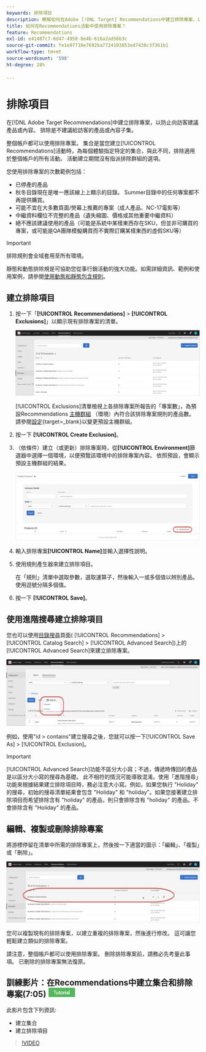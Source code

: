 ```yaml
---
keywords: 排除項目
description: 瞭解如何在Adobe [!DNL Target] Recommendations中建立排除專案，以防止向訪客建議產品或內容。
title: 如何在Recommendations活動中使用排除專案？
feature: Recommendations
exl-id: e41487c7-6d47-4958-8e4b-616a2ad56b3c
source-git-commit: fe1e97710e7692ba7724103853ed7438c3f361b1
workflow-type: tm+mt
source-wordcount: '598'
ht-degree: 28%

---
```


# 排除項目

在[!DNL Adobe Target Recommendations]中建立排除專案，以防止向訪客建議產品或內容。 排除是不建議給訪客的產品或內容子集。

整個帳戶都可以使用排除專案。 集合是當您建立[!UICONTROL Recommendations]活動時，為每個體驗指定特定的集合，與此不同，排除適用於整個帳戶的所有活動。 活動建立期間沒有指派排除群組的選項。

您使用排除專案的次數範例包括：

* 已停產的產品
* 秋冬目錄現在是唯一應該線上上顯示的目錄。 Summer目錄中的任何專案都不再提供購買。
* 可能不宜在大多數頁面/熒幕上推薦的專案（成人產品、NC-17電影等）
* 中繼資料欄位不完整的產品（遺失縮圖、價格或其他重要中繼資料）
* 絕不應該建議使用的產品（可能是系統中某樣東西存在SKU，但並非可購買的專案，或可能是QA團隊模擬購買而不實際訂購某樣東西的虛假SKU等）

>[!IMPORTANT]
>
>排除規則會全域套用至所有環境。
>
>靜態和動態排除規是可協助您從事行銷活動的強大功能。如需詳細資訊、範例和使用案例，請參閱[使用動態和靜態包含規則](/help/main/c-recommendations/c-algorithms/use-dynamic-and-static-inclusion-rules.md#concept_4CB5C0FA705D4E449BD0B37B3D987F9F)。

## 建立排除項目

1. 按一下「**[!UICONTROL Recommendations]** > **[!UICONTROL Exclusions]**」以顯示現有排除專案的清單。

   ![排除專案清單影像](assets/exclusions_list.png)

   [!UICONTROL Exclusions]清單檢視上各排除專案所報告的「專案數」，為預設Recommendations [主機群組](/help/main/administrating-target/hosts.md) （環境）內符合該排除專案規則的產品數。 請參閱[設定](https://experienceleague.adobe.com/docs/target-dev/developer/recommendations.html){target=_blank}以變更預設主機群組。

1. 按一下 **[!UICONTROL Create Exclusion]**。

1. （依條件）建立（或更新）排除專案時，從&#x200B;**[!UICONTROL Environment]**&#x200B;篩選器中選擇一個環境，以便預覽該環境中的排除專案內容。 依照預設，會顯示預設主機群組的結果。

   ![建立排除項目](/help/main/c-recommendations/c-products/assets/CreateExclusion.png)

1. 輸入排除專案&#x200B;**[!UICONTROL Name]**&#x200B;並輸入選擇性說明。

1. 使用規則產生器來建立排除項目。

   在「規則」清單中選取參數，選取運算子，然後輸入一或多個值以辨別產品。使用逗號分隔多個值。

1. 按一下 **[!UICONTROL Save]**。

## 使用進階搜尋建立排除項目

您也可以使用[目錄搜尋](/help/main/c-recommendations/c-products/catalog-search.md#save-as)頁面( [!UICONTROL Recommendations] > [!UICONTROL Catalog Search] > [!UICONTROL Advanced Search])上的[!UICONTROL Advanced Search]來建立排除專案。

![另存為對話方塊](/help/main/c-recommendations/c-products/assets/save-as.png)

例如，使用&quot;id > contains&quot;建立搜尋之後，您就可以按一下[!UICONTROL Save As] > [!UICONTROL Exclusion]。

>[!IMPORTANT]
>
>[!UICONTROL Advanced Search]功能不區分大小寫；不過，傳遞時傳回的產品是以區分大小寫的搜尋為基礎。 此不相符的情況可能導致混淆。使用「進階搜尋」功能來根據結果建立排除項目時，務必注意大小寫。例如，如果您執行 &quot;Holiday&quot; 的搜尋，初始的搜尋清單結果會包含 &quot;Holiday&quot; 和 &quot;holiday&quot;。如果您接著建立排除項目而希望排除含有 &quot;holiday&quot; 的產品，則只會排除含有 &quot;holiday&quot; 的產品。不會排除含有 &quot;Holiday&quot; 的產品。

## 編輯、複製或刪除排除專案

將游標停留在清單中所需的排除專案上，然後按一下適當的圖示：「編輯」、「複製」或「刪除」。

![排除專案的暫留圖示](/help/main/c-recommendations/c-products/assets/hover-exclusions.png)

您可以複製現有的排除專案，以建立重複的排除專案，然後進行修改。 這可讓您輕鬆建立類似的排除專案。

請注意，整個帳戶都可以使用排除專案。 刪除排除專案前，請務必先考量此事項。 已刪除的排除專案無法復原。

## 訓練影片：在Recommendations中建立集合和排除專案(7:05) ![教學課程徽章](/help/main/assets/tutorial.png)

此影片包含下列資訊:

* 建立集合
* 建立排除項目

>[!VIDEO](https://video.tv.adobe.com/v/27689)
